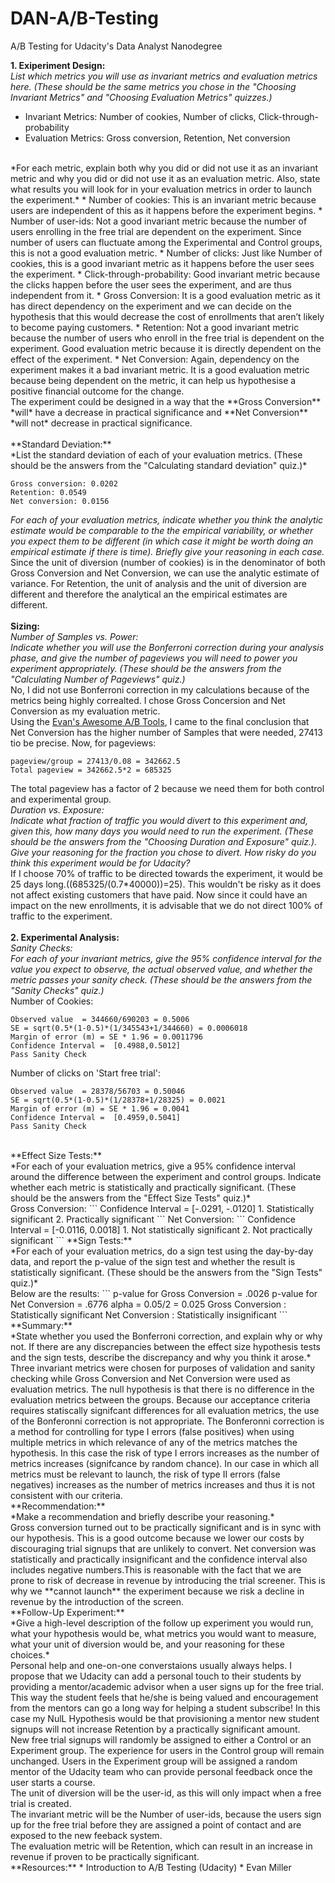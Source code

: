 # DAN-A/B-Testing
A/B Testing for Udacity's Data Analyst Nanodegree

**1. Exiperiment Design:**<br/>
*List which metrics you will use as invariant metrics and evaluation metrics here. (These should be the same metrics you chose in the "Choosing Invariant Metrics" and "Choosing Evaluation Metrics" quizzes.)*
<br/>
* Invariant Metrics: Number of cookies, Number of clicks, Click-through-probability<br/>
* Evaluation Metrics: Gross conversion, Retention, Net conversion<br/>
<br/>
*For each metric, explain both why you did or did not use it as an invariant metric and why you did or did not use it as an evaluation metric. Also, state what results you will look for in your evaluation metrics in order to launch the experiment.*
* Number of cookies: This is an invariant metric because users are independent of this as it happens before the experiment begins.
* Number of user-ids: Not a good invariant metric because the number of users enrolling in the free trial are dependent on the experiment. Since number of users can fluctuate among the Experimental and Control groups, this is not a good evaluation metric.
* Number of clicks: Just like Number of cookies, this is a good invariant metric as it happens before the user sees the experiment.
* Click-through-probability: Good invariant metric because the clicks happen before the user sees the experiment, and are thus independent from it.
* Gross Conversion: It is a good evaluation metric as it has direct dependency on the experiment and we can decide on the hypothesis that this would decrease the cost of enrollments that aren’t likely to become paying customers.
* Retention: Not a good invariant metric because the number of users who enroll in the free trial is dependent on the experiment. Good evaluation metric because it is directly dependent on the effect of the experiment. 
* Net Conversion: Again, dependency on the experiment makes it a bad invariant metric. It is a good evaluation metric because being dependent on the metric, it can help us hypothesise a positive financial outcome for the change.
<br/>
The experiment could be designed in a way that the **Gross Conversion** *will* have a decrease in practical significance and **Net Conversion** *will not* decrease in practical significance.
<br/>
<br/>
**Standard Deviation:**<br/>
*List the standard deviation of each of your evaluation metrics. (These should be the answers from the "Calculating standard deviation" quiz.)*<br/>

```
Gross conversion: 0.0202
Retention: 0.0549
Net conversion: 0.0156
```
*For each of your evaluation metrics, indicate whether you think the analytic estimate would be comparable to the the empirical variability, or whether you expect them to be different (in which case it might be worth doing an empirical estimate if there is time). Briefly give your reasoning in each case.*
<br/>
Since the unit of diversion (number of cookies) is in the denominator of both Gross Conversion and Net Conversion, we can use the analytic estimate of variance. For Retention, the unit of analysis and the unit of diversion are different and therefore the analytical an the empirical estimates are different.
<br/>
<br/>
**Sizing:**<br/>
*Number of Samples vs. Power:*<br/>
*Indicate whether you will use the Bonferroni correction during your analysis phase, and give the number of pageviews you will need to power you experiment appropriately. (These should be the answers from the "Calculating Number of Pageviews" quiz.)*
<br/>
No, I did not use Bonferroni correction in my calculations because of the metrics being highly correalted. I chose Gross Concersion and Net Conversion as my evaluation metric.<br/>
Using the <a href=http://www.evanmiller.org/ab-testing/sample-size.html>Evan's Awesome A/B Tools</a>, I came to the final conclusion that Net Conversion has the higher number of Samples that were needed, 27413 tio be precise. Now, for pageviews:
```
pageview/group = 27413/0.08 = 342662.5
Total pageview = 342662.5*2 = 685325
```
The total pageview has a factor of 2 because we need them for both control and experimental group.<br/>
*Duration vs. Exposure:*<br/>
*Indicate what fraction of traffic you would divert to this experiment and, given this, how many days you would need to run the experiment. (These should be the answers from the "Choosing Duration and Exposure" quiz.). Give your reasoning for the fraction you chose to divert. How risky do you think this experiment would be for Udacity?*<br/>
If I choose 70% of traffic to be directed towards the experiment, it would be 25 days long.((685325/(0.7*40000))=25). This wouldn't be risky as it does not affect existing customers that have paid. Now since it could have an impact on the new enrollments, it is advisable that we do not direct 100% of traffic to the experiment.<br/>
<br/>
**2. Experimental Analysis:** <br/>
*Sanity Checks:* <br/>
*For each of your invariant metrics, give the 95% confidence interval for the value you expect to observe, the actual observed value, and whether the metric passes your sanity check. (These should be the answers from the "Sanity Checks" quiz.)*
<br/>
Number of Cookies:
```
Observed value  = 344660/690203 = 0.5006
SE = sqrt(0.5*(1-0.5)*(1/345543+1/344660) = 0.0006018
Margin of error (m) = SE * 1.96 = 0.0011796
Confidence Interval =  [0.4988,0.5012]
Pass Sanity Check
```
Number of clicks on 'Start free trial':
```
Observed value  = 28378/56703 = 0.50046
SE = sqrt(0.5*(1-0.5)*(1/28378+1/28325) = 0.0021
Margin of error (m) = SE * 1.96 = 0.0041
Confidence Interval =  [0.4959,0.5041]
Pass Sanity Check
```
<br/>
**Effect Size Tests:**<br/>
*For each of your evaluation metrics, give a 95% confidence interval around the difference between the experiment and control groups. Indicate whether each metric is statistically and practically significant. (These should be the answers from the "Effect Size Tests" quiz.)*
<br/>
Gross Conversion:
```
Confidence Interval =  [-.0291, -.0120]
1. Statistically significant 
2. Practically significant 
```
Net Conversion:
```
Confidence Interval =  [-0.0116, 0.0018]
1. Not statistically significant
2. Not practically significant
```
**Sign Tests:**<br/>
*For each of your evaluation metrics, do a sign test using the day-by-day data, and report the p-value of the sign test and whether the result is statistically significant. (These should be the answers from the "Sign Tests" quiz.)*<br/>
Below are the results:
```
p-value for Gross Conversion = .0026
p-value for Net Conversion = .6776
alpha = 0.05/2 = 0.025
Gross Conversion : Statistically significant
Net Conversion : Statistically insignificant
```
<br/>
**Summary:**<br/>
*State whether you used the Bonferroni correction, and explain why or why not. If there are any discrepancies between the effect size hypothesis tests and the sign tests, describe the discrepancy and why you think it arose.*<br/>
Three invariant metrics were chosen for purposes of validation and sanity checking while Gross Conversion and Net Conversion were used as evaluation metrics. The null hypothesis is that there is no difference in the evaluation metrics between the groups. Because our acceptance criteria requires statiscally signifcant differences for all evaluation metrics, the use of the Bonferonni correction is not appropriate. The Bonferonni correction is a method for controlling for type I errors (false positives) when using multiple metrics in which relevance of any of the metrics matches the hypothesis. In this case the risk of type I errors increases as the number of metrics increases (signifcance by random chance). In our case in which all metrics must be relevant to launch, the risk of type II errors (false negatives) increases as the number of metrics increases and thus it is not consistent with our criteria.
<br/>
**Recommendation:**<br/>
*Make a recommendation and briefly describe your reasoning.*
<br/>
Gross conversion turned out to be practically significant and is in sync with our hypothesis. This is a good outcome because we lower our costs by discouraging trial signups that are unlikely to convert. Net conversion was statistically and practically insignificant and the confidence interval also includes negative numbers.This is reasonable with the fact that we are prone to risk of decrease in revenue by introducing the trial screener.
This is why we **cannot launch** the experiment because we risk a decline in revenue by the introduction of the screen. 
<br/>
**Follow-Up Experiment:**<br/>
*Give a high-level description of the follow up experiment you would run, what your hypothesis would be, what metrics you would want to measure, what your unit of diversion would be, and your reasoning for these choices.*<br/>
Personal help and one-on-one converstaions usually always helps. I propose that we Udacity can add a personal touch to their students by providing a mentor/academic advisor when a user signs up for the free trial. This way the student feels that he/she is being valued and encouragement from the mentors can go a long way for helping a student subscribe!
In this case my NulL Hypothesis would be that provisioning a mentor new student signups will not increase Retention by a practically significant amount.
<br/>
New free trial signups will randomly be assigned to either a  Control or an Experiment group. The experience for users in the Control group will remain unchanged. Users in the Experiment group will be assigned a random mentor of the Udacity team who can provide personal feedback once the user starts a course.
<br/>
The unit of diversion will be the user-id, as this will only impact when a free trial is created.<br/>
The invariant metric will be the Number of user-ids, because the users sign up for the free trial before they are assigned a point of contact and are exposed to the new feeback system.<br/>
The evaluation metric will be Retention, which can result in an increase in revenue if proven to be practically significant.<br/>
**Resources:**
* Introduction to A/B Testing (Udacity)
* Evan Miller


